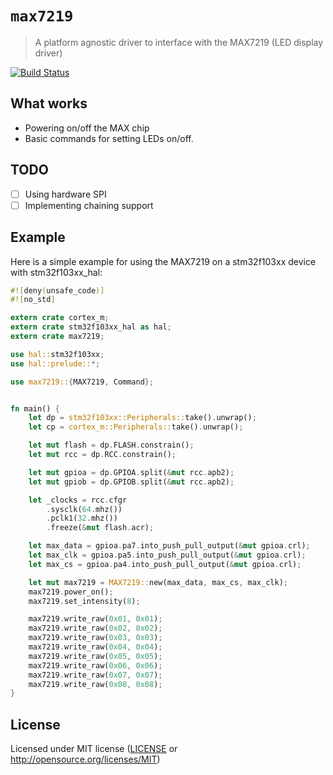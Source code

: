 # `max7219`

> A platform agnostic driver to interface with the MAX7219 (LED display driver)

[![Build Status](https://travis-ci.org/maikelwever/max7219.svg?branch=master)](https://travis-ci.org/maikelwever/max7219)

## What works

- Powering on/off the MAX chip
- Basic commands for setting LEDs on/off.

## TODO

- [ ] Using hardware SPI
- [ ] Implementing chaining support

## Example

Here is a simple example for using the MAX7219 on a stm32f103xx device with stm32f103xx_hal:
```rust
#![deny(unsafe_code)]
#![no_std]

extern crate cortex_m;
extern crate stm32f103xx_hal as hal;
extern crate max7219;

use hal::stm32f103xx;
use hal::prelude::*;

use max7219::{MAX7219, Command};


fn main() {
    let dp = stm32f103xx::Peripherals::take().unwrap();
    let cp = cortex_m::Peripherals::take().unwrap();

    let mut flash = dp.FLASH.constrain();
    let mut rcc = dp.RCC.constrain();

    let mut gpioa = dp.GPIOA.split(&mut rcc.apb2);
    let mut gpiob = dp.GPIOB.split(&mut rcc.apb2);

    let _clocks = rcc.cfgr
        .sysclk(64.mhz())
        .pclk1(32.mhz())
        .freeze(&mut flash.acr);

    let max_data = gpioa.pa7.into_push_pull_output(&mut gpioa.crl);
    let max_clk = gpioa.pa5.into_push_pull_output(&mut gpioa.crl);
    let max_cs = gpioa.pa4.into_push_pull_output(&mut gpioa.crl);

    let mut max7219 = MAX7219::new(max_data, max_cs, max_clk);
    max7219.power_on();
    max7219.set_intensity(8);

    max7219.write_raw(0x01, 0x01);
    max7219.write_raw(0x02, 0x02);
    max7219.write_raw(0x03, 0x03);
    max7219.write_raw(0x04, 0x04);
    max7219.write_raw(0x05, 0x05);
    max7219.write_raw(0x06, 0x06);
    max7219.write_raw(0x07, 0x07);
    max7219.write_raw(0x08, 0x08);
}
```

## License

Licensed under MIT license ([LICENSE](LICENSE) or http://opensource.org/licenses/MIT)

